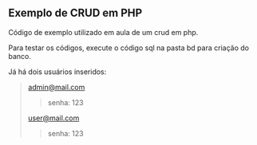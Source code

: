## Exemplo de CRUD em PHP

Código de exemplo utilizado em aula de um crud em php.

Para testar os códigos, execute o código sql na pasta bd para criação do banco.

Já há dois usuários inseridos:
> admin@mail.com
> > senha: 123
>
> user@mail.com
> > senha: 123
